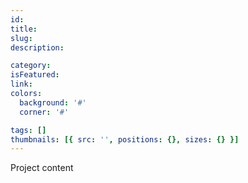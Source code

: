 ```yaml
---
id:
title:
slug:
description:

category:
isFeatured:
link:
colors:
  background: '#'
  corner: '#'

tags: []
thumbnails: [{ src: '', positions: {}, sizes: {} }]
---
```


Project content
